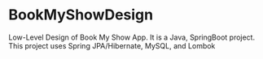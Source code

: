 # BookMyShowDesign
Low-Level Design of Book My Show App.
It is a Java, SpringBoot project.
This project uses Spring JPA/Hibernate, MySQL, and Lombok
